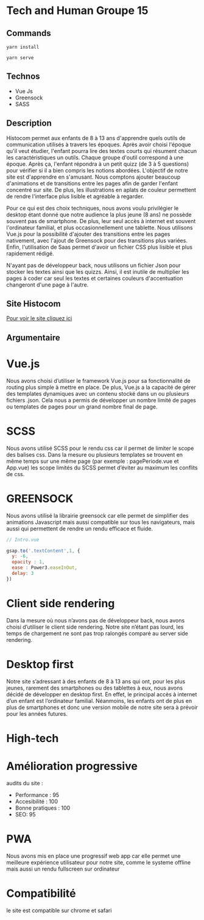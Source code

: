 # Tech and Human Groupe 15

## Commands
```
yarn install
```

```
yarn serve
```
## Technos 
- Vue Js
- Greensock 
- SASS


## Description 

Histocom permet aux enfants de 8 à 13 ans d'apprendre quels outils de communication utilisés à travers les époques. Après avoir choisi l'époque qu'il veut étudier, l'enfant pourra lire des textes courts qui résument chacun les caractéristiques un outils. Chaque groupe d'outil correspond à une époque. Après ça, l'enfant répondra à un petit quizz (de 3 à 5 questions) pour vérifier si il a bien compris les notions abordées. L'objectif de notre site est d'apprendre en s'amusant. Nous comptons ajouter beaucoup d'animations et de transitions entre les pages afin de garder l'enfant concentré sur site. De plus, les illustrations en aplats de couleur permettent de rendre l'interface plus lisible et agréable à regarder.

Pour ce qui est des choix techniques, nous avons voulu privilégier le desktop étant donné que notre audience la plus jeune (8 ans) ne possède souvent pas de smartphone. De plus, leur seul accès à internet est souvent l'ordinateur familial, et plus occasionnellement une tablette. Nous utilisons Vue.js pour la possibilité d'ajouter des transitions entre les pages nativement, avec l'ajout de Greensock pour des transitions plus variées. Enfin, l'utilisation de Saas permet d'avoir un fichier CSS plus lisible et plus rapidement rédigé.

N'ayant pas de développeur back, nous utilisons un fichier Json pour stocker les textes ainsi que les quizzs. Ainsi, il est inutile de multiplier les pages à coder car seul les textes et certaines couleurs d'accentuation changeront d'une page à l'autre.

## Site Histocom

[Pour voir le site cliquez ici](https://histocom.netlify.app/#/)


## Argumentaire

# Vue.js 

Nous avons choisi d’utiliser le framework Vue.js pour sa fonctionnalité de routing plus simple à mettre en place. De plus, Vue.js a la capacité de gérer des templates dynamiques avec un contenu stocké dans un ou plusieurs fichiers .json. Cela nous a permis de développer un nombre limité de pages ou templates de pages pour un grand nombre final de page. 

# SCSS

Nous avons utilisé SCSS pour le rendu css car il permet de limiter le scope des balises css. Dans la mesure ou plusieurs templates se trouvent en même temps sur une même page (par exemple : pagePeriode.vue et App.vue) les scope limités du SCSS permet d’éviter au maximum les conflits de css.

# GREENSOCK
Nous avons utilisé la librairie greensock car elle permet de simplifier des animations Javascript mais aussi compatible sur tous les navigateurs, mais aussi qui permettent de rendre un rendu efficace et fluide.

```javascript
// Intro.vue

gsap.to('.textContent',1, {
  y: -6,
  opacity : 1,
  ease : Power3.easeInOut,
  delay: 3
})

```


# Client side rendering

Dans la mesure où nous n’avons pas de développeur back, nous avons choisi d’utiliser le client side rendering. Notre site n’étant pas lourd, les temps de chargement ne sont pas trop ralongés comparé au server side rendering.

# Desktop first

Notre site s’adressant à des enfants de 8 à 13 ans qui ont, pour les plus jeunes, rarement des smartphones ou des tablettes à eux, nous avons décidé de développer en desktop first. En effet, le principal accès à internet d’un enfant est l’ordinateur familial. Néanmoins, les enfants ont de plus en plus de smartphones et donc une version mobile de notre site sera à prévoir pour les années futures.

# High-tech

# Amélioration progressive 
audits du site :
- Performance : 95
- Accesibilité : 100
- Bonne pratiques : 100
- SEO: 95

# PWA
Nous avons mis en place une progressif web app car elle permet une meilleure expérience utilisateur pour notre site, comme le systeme offline mais aussi un rendu fullscreen sur ordinateur

# Compatibilité 
le site est compatible sur chrome et safari 
